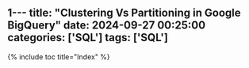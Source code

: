 1---
title:  "Clustering Vs Partitioning in Google BigQuery"
date:   2024-09-27 00:25:00
categories: ['SQL']
tags: ['SQL']
---
{% include toc title="Index" %}


